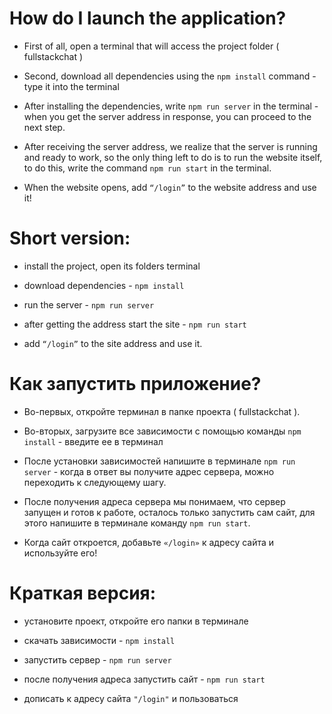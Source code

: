 # How do I launch the application?

 - First of all, open a terminal that will access the project folder ( fullstackchat )

 - Second, download all dependencies using the `npm install` command - type it into the terminal

 - After installing the dependencies, write `npm run server` in the terminal - when you get the server address in response, you can proceed to the next step.

 - After receiving the server address, we realize that the server is running and ready to work, so the only thing left to do is to run the website itself, to do this, write the command `npm run start` in the terminal.

 - When the website opens, add `“/login”` to the website address and use it!

# Short version:

 - install the project, open its folders terminal

 - download dependencies - `npm install`

 - run the server - `npm run server`

 - after getting the address start the site - `npm run start`

 - add `“/login”` to the site address and use it.



# Как запустить приложение?

 - Во-первых, откройте терминал в папке проекта ( fullstackchat ).

 - Во-вторых, загрузите все зависимости с помощью команды `npm install` - введите ее в терминал

 - После установки зависимостей напишите в терминале `npm run server` - когда в ответ вы получите адрес сервера, можно переходить к следующему шагу.

 - После получения адреса сервера мы понимаем, что сервер запущен и готов к работе, осталось только запустить сам сайт, для этого напишите в терминале команду `npm run start`.

 - Когда сайт откроется, добавьте `«/login»` к адресу сайта и используйте его!


# Краткая версия:

 - установите проект, откройте его папки в терминале

 - скачать зависимости - `npm install`

 - запустить сервер - `npm run server`

 - после получения адреса запустить сайт - `npm run start`

 - дописать к адресу сайта `"/login"` и пользоваться
